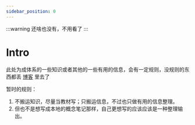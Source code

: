 ```yaml
---
sidebar_position: 0
---
```


:::warning
还啥也没有，不用看了
:::

# Intro

此处为成体系的一些知识或者其他的一些有用的信息，会有一定规则，没规则的东西都丢 [博客](/blog) 里去了

暂时的规则：
1. 不搬运知识，尽量当教材写；只搬运信息，不过也只做有用的信息整理。
2. 但也不是想写成本地的概念笔记那样，自己更想写的应该应该是一种整理输出。
